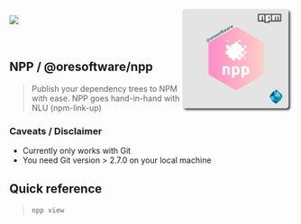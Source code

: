 
<img width="200px" align="right" src="https://raw.githubusercontent.com/oresoftware/media/master/namespaces/npp/oresoftware-npp4-rounded.png">

[<img src="https://img.shields.io/badge/slack-@oresoftware/npp-yellow.svg?logo=slack">](https://oresoftware.slack.com/messages/CCAD1H94G)

<br>

## NPP / @oresoftware/npp

>
>  Publish your dependency trees to NPM with ease.
>  NPP goes hand-in-hand with NLU (npm-link-up)
>


### Caveats / Disclaimer

* Currently only works with Git
* You need Git version > 2.7.0 on your local machine


## Quick reference

>
>```bash
> npp view
>```
